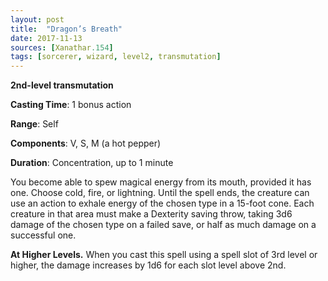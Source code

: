 ```yaml
---
layout: post
title:  "Dragon’s Breath"
date: 2017-11-13
sources: [Xanathar.154]
tags: [sorcerer, wizard, level2, transmutation]
---
```


**2nd-level transmutation**

**Casting Time**: 1 bonus action

**Range**: Self

**Components**: V, S, M (a hot pepper)

**Duration**: Concentration, up to 1 minute

You become able to spew magical energy from its mouth, provided it has one. Choose cold, fire, or lightning. Until the spell ends, the creature can use an action to exhale energy of the chosen type in a 15-foot cone. Each creature in that area must make a Dexterity saving throw, taking 3d6 damage of the chosen type on a failed save, or half as much damage on a successful one.

**At Higher Levels.** When you cast this spell using a spell slot of 3rd level or higher, the damage increases by 1d6 for each slot level above 2nd.
